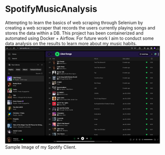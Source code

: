# SpotifyMusicAnalysis
Attempting to learn the basics of web scraping through Selenium by creating a web scraper that records the users currently playing songs and stores the data within a DB. 
This project has been containerized and automated using Docker + Airflow. 
For future work I aim to conduct some data analysis on the results to learn more about my music habits.
![alt text](https://github.com/blackf8/SpotifyMusicAnalytics/blob/main/Spotify.png?raw=true)
Sample Image of my Spotify Client.

